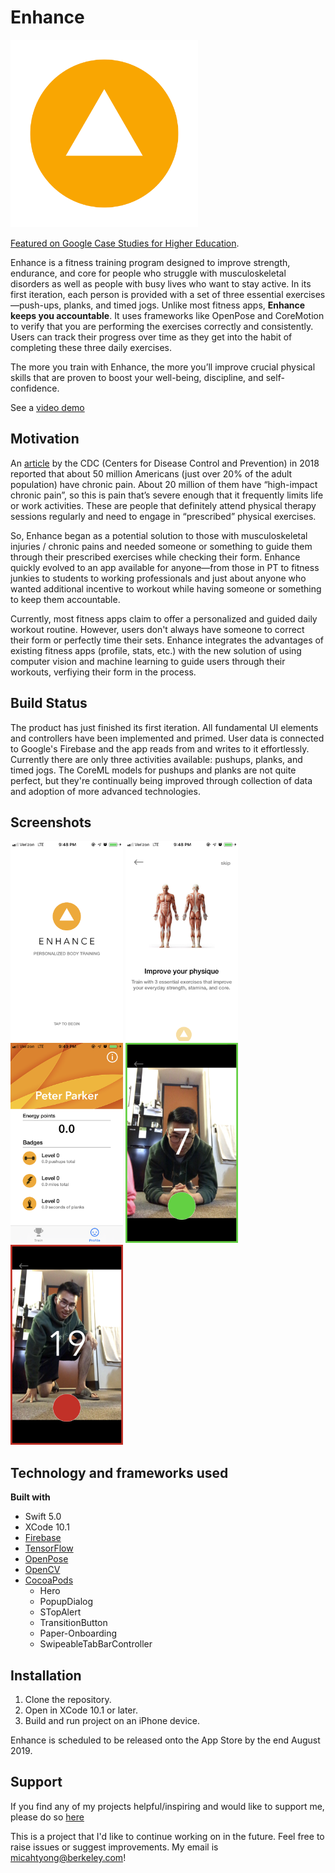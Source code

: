 # Enhance # 

<img src = "Demo/EnhanceLogoC.png" width = "300">

[Featured on Google Case Studies for Higher Education](https://edu.google.com/why-google/case-studies/enhance/ "Enhance Case Study"). 

Enhance is a fitness training program designed to improve strength, endurance, and core for people who struggle with musculoskeletal disorders as well as people with busy lives who want to stay active. In its first iteration, each person is provided with a set of three essential exercises—push-ups, planks, and timed jogs. Unlike most fitness apps, **Enhance keeps you accountable**. It uses frameworks like OpenPose and CoreMotion to verify that you are performing the exercises correctly and consistently. Users can track their progress over time as they get into the habit of completing these three daily exercises.

The more you train with Enhance, the more you’ll improve crucial physical skills that are proven to boost your well-being, discipline, and self-confidence. 

See a [video demo](https://www.youtube.com/watch?v=mhfjlfFoDBY "Enhance Demo")

## Motivation ##

An [article](https://www.cdc.gov/mmwr/volumes/67/wr/mm6736a2.htm "Source") by the CDC (Centers for Disease Control and Prevention) in 2018 reported that about 50 million Americans (just over 20% of the adult population) have chronic pain. About 20 million of them have “high-impact chronic pain”, so this is pain that’s severe enough that it frequently limits life or work activities. These are people that definitely attend physical therapy sessions regularly and need to engage in “prescribed” physical exercises. 

So, Enhance began as a potential solution to those with musculoskeletal injuries / chronic pains and needed someone or something to guide them through their prescribed exercises while checking their form. Enhance quickly evolved to an app available for anyone—from those in PT to fitness junkies to students to working professionals and just about anyone who wanted additional incentive to workout while having someone or something to keep them accountable. 

Currently, most fitness apps claim to offer a personalized and guided daily workout routine. However, users don't always have someone to correct their form or perfectly time their sets. Enhance integrates the advantages of existing fitness apps (profile, stats, etc.) with the new solution of using computer vision and machine learning to guide users through their workouts, verfiying their form in the process.

## Build Status ##

The product has just finished its first iteration. All fundamental UI elements and controllers have been implemented and primed. User data is connected to Google's Firebase and the app reads from and writes to it effortlessly. Currently there are only three activities available: pushups, planks, and timed jogs. The CoreML models for pushups and planks are not quite perfect, but they're continually being improved through collection of data and adoption of more advanced technologies.

## Screenshots ##

<img src = "Demo/LandingPage.PNG" width = "180">
<img src = "Demo/OnboardingP1.PNG" width = "180">
<img src = "Demo/Profile.PNG" width = "180">
<img src = "Demo/GoodForm.PNG" width = "180">
<img src = "Demo/BadForm.PNG" width = "180">

## Technology and frameworks used ##

**Built with**
  * Swift 5.0
  * XCode 10.1
  * [Firebase](https://console.firebase.google.com/u/0/ "Google's Firebase")
  * [TensorFlow](https://www.tensorflow.org/, "TF")
  * [OpenPose](https://github.com/CMU-Perceptual-Computing-Lab/openpose "CMU OP")
  * [OpenCV](https://opencv.org/ "OCV")
  * [CocoaPods](https://cocoapods.org/ "CocoaPods") 
    * Hero
    * PopupDialog
    * STopAlert
    * TransitionButton
    * Paper-Onboarding
    * SwipeableTabBarController

  
## Installation ## 

1. Clone the repository.
2. Open in XCode 10.1 or later.
3. Build and run project on an iPhone device.

Enhance is scheduled to be released onto the App Store by the end August 2019. 

## Support ## 

If you find any of my projects helpful/inspiring and would like to support me, please do so [here](https://venmo.com/Micah-Yong "Venmo")

This is a project that I'd like to continue working on in the future. Feel free to raise issues or suggest improvements. My email is micahtyong@berkeley.com!

